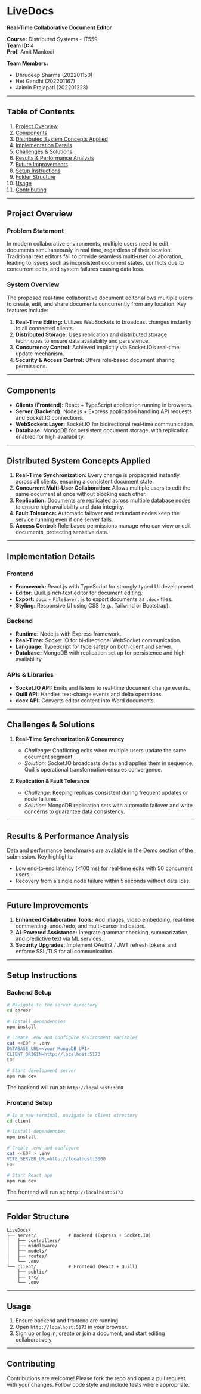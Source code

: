 # LiveDocs
**Real-Time Collaborative Document Editor**

**Course:** Distributed Systems - IT559  
**Team ID:** 4  
**Prof.** Amit Mankodi

**Team Members:**  
- Dhrudeep Sharma (202201150)  
- Het Gandhi (202201167)  
- Jaimin Prajapati (202201228)

---

## Table of Contents
1. [Project Overview](#project-overview)  
2. [Components](#components)  
3. [Distributed System Concepts Applied](#distributed-system-concepts-applied)  
4. [Implementation Details](#implementation-details)  
5. [Challenges & Solutions](#challenges--solutions)  
6. [Results & Performance Analysis](#results--performance-analysis)  
7. [Future Improvements](#future-improvements)  
8. [Setup Instructions](#setup-instructions)  
9. [Folder Structure](#folder-structure)  
10. [Usage](#usage)  
11. [Contributing](#contributing) 

---

## Project Overview

### Problem Statement
In modern collaborative environments, multiple users need to edit documents simultaneously in real time, regardless of their location. Traditional text editors fail to provide seamless multi‑user collaboration, leading to issues such as inconsistent document states, conflicts due to concurrent edits, and system failures causing data loss.

### System Overview
The proposed real‑time collaborative document editor allows multiple users to create, edit, and share documents concurrently from any location. Key features include:
1. **Real‑Time Editing:** Utilizes WebSockets to broadcast changes instantly to all connected clients.  
2. **Distributed Storage:** Uses replication and distributed storage techniques to ensure data availability and persistence.  
3. **Concurrency Control:** Achieved implicitly via Socket.IO’s real‑time update mechanism.  
4. **Security & Access Control:** Offers role‑based document sharing permissions.

---

## Components

- **Clients (Frontend):** React + TypeScript application running in browsers.  
- **Server (Backend):** Node.js + Express application handling API requests and Socket.IO connections.  
- **WebSockets Layer:** Socket.IO for bidirectional real‑time communication.  
- **Database:** MongoDB for persistent document storage, with replication enabled for high availability.

---

## Distributed System Concepts Applied
1. **Real‑Time Synchronization:** Every change is propagated instantly across all clients, ensuring a consistent document state.  
2. **Concurrent Multi‑User Collaboration:** Allows multiple users to edit the same document at once without blocking each other.  
3. **Replication:** Documents are replicated across multiple database nodes to ensure high availability and data integrity.  
4. **Fault Tolerance:** Automatic failover and redundant nodes keep the service running even if one server fails.  
5. **Access Control:** Role‑based permissions manage who can view or edit documents, protecting sensitive data.

---

## Implementation Details

### Frontend
- **Framework:** React.js with TypeScript for strongly‑typed UI development.  
- **Editor:** Quill.js rich‑text editor for document editing.  
- **Export:** `docx` + `FileSaver.js` to export documents as `.docx` files.  
- **Styling:** Responsive UI using CSS (e.g., Tailwind or Bootstrap).

### Backend
- **Runtime:** Node.js with Express framework.  
- **Real‑Time:** Socket.IO for bi‑directional WebSocket communication.  
- **Language:** TypeScript for type safety on both client and server.  
- **Database:** MongoDB with replication set up for persistence and high availability.

### APIs & Libraries
- **Socket.IO API:** Emits and listens to real‑time document change events.  
- **Quill API:** Handles text‑change events and delta operations.  
- **docx API:** Converts editor content into Word documents.

---

## Challenges & Solutions
1. **Real‑Time Synchronization & Concurrency**  
   - *Challenge:* Conflicting edits when multiple users update the same document segment.  
   - *Solution:* Socket.IO broadcasts deltas and applies them in sequence; Quill’s operational transformation ensures convergence.

2. **Replication & Fault Tolerance**  
   - *Challenge:* Keeping replicas consistent during frequent updates or node failures.  
   - *Solution:* MongoDB replication sets with automatic failover and write concerns to guarantee data consistency.

---

## Results & Performance Analysis
Data and performance benchmarks are available in the [Demo section](docs/demo/) of the submission. Key highlights:
- Low end‑to‑end latency (<100 ms) for real‑time edits with 50 concurrent users.  
- Recovery from a single node failure within 5 seconds without data loss.

---

## Future Improvements
1. **Enhanced Collaboration Tools:** Add images, video embedding, real‑time commenting, undo/redo, and multi‑cursor indicators.  
2. **AI‑Powered Assistance:** Integrate grammar checking, summarization, and predictive text via ML services.  
3. **Security Upgrades:** Implement OAuth2 / JWT refresh tokens and enforce SSL/TLS for all communication.

---

## Setup Instructions

### Backend Setup
```bash
# Navigate to the server directory
cd server

# Install dependencies
npm install

# Create .env and configure environment variables
cat <<EOF > .env
DATABASE_URL=<your MongoDB URI>
CLIENT_ORIGIN=http://localhost:5173
EOF

# Start development server
npm run dev
```
The backend will run at: `http://localhost:3000`

### Frontend Setup
```bash
# In a new terminal, navigate to client directory
cd client

# Install dependencies
npm install

# Create .env and configure
cat <<EOF > .env
VITE_SERVER_URL=http://localhost:3000
EOF

# Start React app
npm run dev
```
The frontend will run at: `http://localhost:5173`

---

## Folder Structure
```
LiveDocs/
├── server/            # Backend (Express + Socket.IO)
│   ├── controllers/
│   ├── middleware/
│   ├── models/
│   ├── routes/
│   └── .env
└── client/            # Frontend (React + Quill)
    ├── public/
    ├── src/
    └── .env
```

---

## Usage
1. Ensure backend and frontend are running.  
2. Open `http://localhost:5173` in your browser.  
3. Sign up or log in, create or join a document, and start editing collaboratively.

---

## Contributing
Contributions are welcome! Please fork the repo and open a pull request with your changes. Follow code style and include tests where appropriate.


